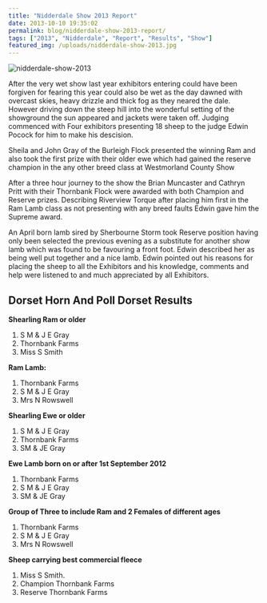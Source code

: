 ```yaml
---
title: "Nidderdale Show 2013 Report"
date: 2013-10-10 19:35:02
permalink: blog/nidderdale-show-2013-report/
tags: ["2013", "Nidderdale", "Report", "Results", "Show"]
featured_img: /uploads/nidderdale-show-2013.jpg
---
```


![nidderdale-show-2013](/uploads/nidderdale-show-2013.jpg)

After the very wet show last year exhibitors entering could have been forgiven for fearing this year could also be wet as the day dawned with overcast skies, heavy drizzle and thick fog as they neared the dale. However driving down the steep hill into the wonderful setting of the showground the sun appeared and jackets were taken off. Judging commenced with Four exhibitors presenting 18 sheep to the judge Edwin Pocock for him to make his descision.

Sheila and John Gray of the Burleigh Flock presented the winning Ram and also took the first prize with their older ewe which had gained the reserve champion in the any other breed class at Westmorland County Show

After a three hour journey to the show the Brian Muncaster and Cathryn Pritt with their Thornbank Flock were awarded with both Champion and Reserve prizes. Describing Riverview Torque after placing him first in the Ram Lamb class as not presenting with any breed faults Edwin gave him the Supreme award.

An April born lamb sired by Sherbourne Storm took Reserve position having only been selected the previous evening as a substitute for another show lamb which was found to be favouring a front foot. Edwin described her as being well put together and a nice lamb. Edwin pointed out his reasons for placing the sheep to all the Exhibitors and his knowledge, comments and help were listened to and much appreciated by all Exhibitors.

## Dorset Horn And Poll Dorset Results

**Shearling Ram or older**

1. S M & J E Gray
2. Thornbank Farms
3. Miss S Smith

**Ram Lamb:**

1. Thornbank Farms
2. S M & J E Gray
3. Mrs N Rowswell

**Shearling Ewe or older**

1. S M & J E Gray
2. Thornbank Farms
3. SM & JE Gray

**Ewe Lamb born on or after 1st September 2012**

1. Thornbank Farms
2. S M & J E Gray
3. SM & JE Gray

**Group of Three to include Ram and 2 Females of different ages**

1. Thornbank Farms
2. S M & J E Gray
3. Mrs N Rowswell

**Sheep carrying best commercial fleece**

1. Miss S Smith.
2. Champion Thornbank Farms
3. Reserve Thornbank Farms
